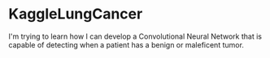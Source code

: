# KaggleLungCancer

I'm trying to learn how I can develop a Convolutional Neural Network that is capable of detecting 
when a patient has a benign or maleficent tumor. 
